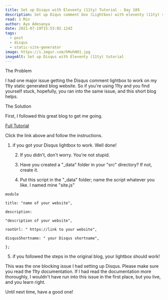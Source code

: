 ```yaml
---
title: Set up Disqus with Eleventy (11ty) Tutorial - Day 189
description: Set up Diqus comment box (Lightbox) with eleventy (11ty) static sight generator
read: 1 Min
author: Ayo Adesanya
date: 2021-07-19T15:53:02.124Z
tags:
  - post
  - disqus
  - static-site-generator
image: https://i.imgur.com/hMuhHO1.jpg
imageAlt: Set up Disqus with Eleventy (11ty) tutorial
---
```

The Problem

I had one major issue getting the Disqus comment lightbox to work on my 11ty static generated blog website. So if you're using 11ty and you find yourself stuck, hopefully, you ran into the same issue, and this short blog helps. 

The Solution 

First, I followed this great blog to get me going.

[Full Tutorial ](https://blog.jodionne.com/how-to-use-disqus-with-eleventy-9081d9a246d8)

Click the link above and follow the instructions.

1. if you got your Disqus lightbox to work. Well done!

   2. If you didn't, don't worry. You're not stupid. 

   3. Have you created a "_data" folder in your "src" directory? If not, create it.

    4. Put this script in the "_data" folder; name the script whatever you like. I named mine "site.js"

*`module`*

`title: "name of your website",`

`description:`

`"description of your website",`

`rootUrl: " https://link to your website",`

`disqusShortname: " your Disqus shortname",`

`};`

5) if you followed the steps in the original blog, your lightbox should work!

This was the one blocking issue I had setting up Disqus. Please make sure you read the 11ty documentation. If I had read the documentation more thoroughly, I wouldn't have run into this issue in the first place, but you live, and you learn right.

Until next time, have a good one!